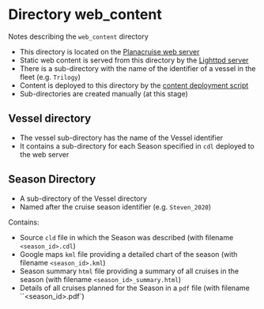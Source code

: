 # Directory web_content

Notes describing the ``web_content`` directory

* This directory is located on the [Planacruise web server](http://planacruise.online)
* Static web content is served from this directory by the [Lighttpd server](https://www.lighttpd.net/)
* There is a sub-directory with the name of the identifier of a vessel in the fleet (e.g. ``Trilogy``)
* Content is deployed to this directory by the [content deployment script](https://github.com/smr547/cruise-description/blob/master/grammar/deploy_kml.sh)
* Sub-directories are created manually (at this stage)

## Vessel directory

* The vessel sub-directory has the name of the Vessel identifier
* It contains a sub-directory for each Season specified in ``cdl`` deployed to the web server


## Season Directory

* A sub-directory of the Vessel directory
* Named after the cruise season identifier (e.g. ``Steven_2020``)

Contains:

* Source ``cld`` file in which the Season was described (with filename ``<season_id>.cdl``)
* Google maps ``kml`` file providing a detailed chart of the season (with filename ``<season_id>.kml``)
* Season summary ``html`` file providing a summary of all cruises in the season (with filename ``<season_id>_summary.html``)
* Details of all cruises planned for the Season in a ``pdf`` file (with filename ``<season_id>.pdf`)
